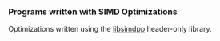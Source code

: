 ### Programs written with SIMD Optimizations

Optimizations written using the [libsimdpp](https://github.com/p12tic/libsimdpp) header-only library.